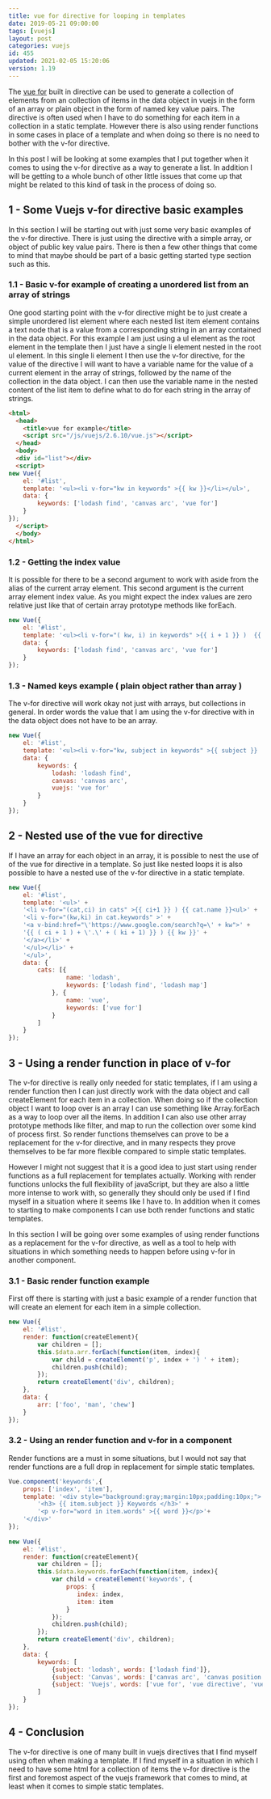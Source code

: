 ```yaml
---
title: vue for directive for looping in templates
date: 2019-05-21 09:00:00
tags: [vuejs]
layout: post
categories: vuejs
id: 455
updated: 2021-02-05 15:20:06
version: 1.19
---
```


The [vue for](https://vuejs.org/v2/guide/list.html) built in directive can be used to generate a collection of elements from an collection of items in the data object in vuejs in the form of an array or plain object in the form of named key value pairs. The directive is often used when I have to do something for each item in a collection in a static template. However there is also using render functions in some cases in place of a template and when doing so there is no need to bother with the v-for directive.

In this post I will be looking at some examples that I put together when it comes to using the v-for directive as a way to generate a list. In addition I will be getting to a whole bunch of other little issues that come up that might be related to this kind of task in the process of doing so.

<!-- more -->

## 1 - Some Vuejs v-for directive basic examples

In this section I will be starting out with just some very basic examples of the v-for directive. There is just using the directive with a simple array, or object of public key value pairs. There is then a few other things that come to mind that maybe should be part of a basic getting started type section such as this.

### 1.1 - Basic v-for example of creating a unordered list from an array of strings

One good starting point with the v-for directive might be to just create a simple unordered list element where each nested list item element contains a text node that is a value from a corresponding string in an array contained in the data object. For this example I am just using a ul element as the root element in the template then I just have a single li element nested in the root ul element. In this single li element I then use the v-for directive, for the value of the directive I will want to have a variable name for the value of a current element in the array of strings, followed by the name of the collection in the data object. I can then use the variable name in the nested content of the list item to define what to do for each string in the array of strings.

```html
<html>
  <head>
    <title>vue for example</title>
    <script src="/js/vuejs/2.6.10/vue.js"></script>
  </head>
  <body>
  <div id="list"></div>
  <script>
new Vue({
    el: '#list',
    template: '<ul><li v-for="kw in keywords" >{{ kw }}</li></ul>',
    data: {
        keywords: ['lodash find', 'canvas arc', 'vue for']
    }
});
  </script>
  </body>
</html>
```

### 1.2 - Getting the index value 

It is possible for there to be a second argument to work with aside from the alias of the current array element. This second argument is the current array element index value. As you might expect the index values are zero relative just like that of certain array prototype methods like forEach.

```js
new Vue({
    el: '#list',
    template: '<ul><li v-for="( kw, i) in keywords" >{{ i + 1 }} )  {{ kw }}</li></ul>',
    data: {
        keywords: ['lodash find', 'canvas arc', 'vue for']
    }
});
```

### 1.3 - Named keys example ( plain object rather than array )

The v-for directive will work okay not just with arrays, but collections in general. In order words the value that I am using the v-for directive with in the data object does not have to be an array.

```js
new Vue({
    el: '#list',
    template: '<ul><li v-for="kw, subject in keywords" >{{ subject }} : {{ kw }}</li></ul>',
    data: {
        keywords: {
            lodash: 'lodash find', 
            canvas: 'canvas arc', 
            vuejs: 'vue for'
        }
    }
});
```

## 2 - Nested use of the vue for directive

If I have an array for each object in an array, it is possible to nest the use of of the vue for directive in a template. So just like nested loops it is also possible to have a nested use of the v-for directive in a static template.

```js
new Vue({
    el: '#list',
    template: '<ul>' +
    '<li v-for="(cat,ci) in cats" >{{ ci+1 }} ) {{ cat.name }}<ul>' +
    '<li v-for="(kw,ki) in cat.keywords" >' +
    '<a v-bind:href="\'https://www.google.com/search?q=\' + kw">' +
    '{{ ( ci + 1 ) + \'.\' + ( ki + 1) }} ) {{ kw }}' +
    '</a></li>' +
    '</ul></li>' +
    '</ul>',
    data: {
        cats: [{
                name: 'lodash',
                keywords: ['lodash find', 'lodash map']
            }, {
                name: 'vue',
                keywords: ['vue for']
            }
        ]
    }
});
```

## 3 - Using a render function in place of v-for

The v-for directive is really only needed for static templates, if I am using a render function then I can just directly work with the data object and call createElement for each item in a collection. When doing so if the collection object I want to loop over is an array I can use something like Array.forEach as a way to loop over all the items. In addition I can also use other array prototype methods like filter, and map to run the collection over some kind of process first. So render functions themselves can prove to be a replacement for the v-for directive, and in many respects they prove themselves to be far more flexible compared to simple static templates.

However I might not suggest that it is a good idea to just start using render functions as a full replacement for templates actually. Working with render functions unlocks the full flexibility of javaScript, but they are also a little more intense to work with, so generally they should only be used if I find myself in a situation where it seems like I have to. In addition when it comes to starting to make components I can use both render functions and static templates.

In this section I will be going over some examples of using render functions as a replacement for the v-for directive, as well as a tool to help with situations in which something needs to happen before using v-for in another component.

### 3.1 - Basic render function example

First off there is starting with just a basic example of a render function that will create an element for each item in a simple collection.

```js
new Vue({
    el: '#list',
    render: function(createElement){
        var children = [];
        this.$data.arr.forEach(function(item, index){
            var child = createElement('p', index + ') ' + item);
            children.push(child);
        });
        return createElement('div', children);
    },
    data: {
        arr: ['foo', 'man', 'chew']
    }
});
```

### 3.2 - Using an render function and v-for in a component

Render functions are a must in some situations, but I would not say that render functions are a full drop in replacement for simple static templates.

```js
Vue.component('keywords',{
    props: ['index', 'item'],
    template: '<div style="background:gray;margin:10px;padding:10px;">'+
        '<h3> {{ item.subject }} Keywords </h3>' +
        '<p v-for="word in item.words" >{{ word }}</p>'+
    '</div>'
});
 
new Vue({
    el: '#list',
    render: function(createElement){
        var children = [];
        this.$data.keywords.forEach(function(item, index){
            var child = createElement('keywords', {
                props: {
                   index: index,
                   item: item
                }
            });
            children.push(child);
        });
        return createElement('div', children);
    },
    data: {
        keywords: [
            {subject: 'lodash', words: ['lodash find']}, 
            {subject: 'Canvas', words: ['canvas arc', 'canvas position']}, 
            {subject: 'Vuejs', words: ['vue for', 'vue directive', 'vue component', 'vue render function']}
        ]
    }
});
```

## 4 - Conclusion

The v-for directive is one of many built in vuejs directives that I find myself using often when making a template. If I find myself in a situation in which I need to have some html for a collection of items the v-for directive is the first and foremost aspect of the vuejs framework that comes to mind, at least when it comes to simple static templates.

